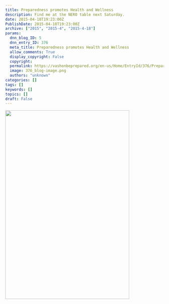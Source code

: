 ```yaml
---
title: Preparedness promotes Health and Wellness
description: Find me at the NERO table next Saturday.
date: 2015-04-18T19:23:00Z
PublishDate: 2015-04-18T19:23:00Z
archive: ["2015", "2015-4", "2015-4-18"]
params:
  dnn_blog_ID: 5
  dnn_entry_ID: 376
  meta_title: Preparedness promotes Health and Wellness
  allow_comments: True
  display_copyright: False
  copyright:
  permalink: https://vashonbeprepared.org/en-us/Home/EntryId/376/Preparedness-promotes-Health-and-Wellness
  image: 376_blog-image.png
  authors: "unknown"
categories: []
tags: []
keywords: []
topics: []
draft: False
---
```


<img alt="" width="394" height="600" src="/Portals/1/Users/077/45/845/VashonChamberHealthFair201_848x1315.jpg" />
